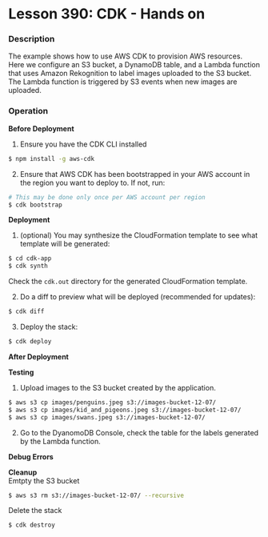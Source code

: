 # Lesson 390: CDK - Hands on

### Description

The example shows how to use AWS CDK to provision AWS resources.  
Here we configure an S3 bucket, a DynamoDB table, and a Lambda function that uses Amazon Rekognition to label images uploaded to the S3 bucket.  
The Lambda function is triggered by S3 events when new images are uploaded.

### Operation

**Before Deployment**

1. Ensure you have the CDK CLI installed

```bash
$ npm install -g aws-cdk
```

2. Ensure that AWS CDK has been bootstrapped in your AWS account in the region you want to deploy to. If not, run:

```bash
# This may be done only once per AWS account per region
$ cdk bootstrap
```

**Deployment**

1. (optional) You may synthesize the CloudFormation template to see what template will be generated:

```bash
$ cd cdk-app
$ cdk synth
```

Check the `cdk.out` directory for the generated CloudFormation template.

2. Do a diff to preview what will be deployed (recommended for updates):

```bash
$ cdk diff
```

3. Deploy the stack:

```bash
$ cdk deploy
```

**After Deployment**

**Testing**

1. Upload images to the S3 bucket created by the application.

```bash
$ aws s3 cp images/penguins.jpeg s3://images-bucket-12-07/
$ aws s3 cp images/kid_and_pigeons.jpeg s3://images-bucket-12-07/
$ aws s3 cp images/swans.jpeg s3://images-bucket-12-07/
```

2. Go to the DyanomoDB Console, check the table for the labels generated by the Lambda function.

**Debug Errors**

**Cleanup**  
Emtpty the S3 bucket

```bash
$ aws s3 rm s3://images-bucket-12-07/ --recursive
```

Delete the stack

```bash
$ cdk destroy
```
